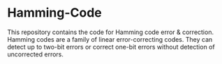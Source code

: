 # Hamming-Code
This repository contains the code for Hamming code error &amp; correction.
Hamming codes are a family of linear error-correcting codes. They can detect up to two-bit errors or correct one-bit errors without detection of uncorrected errors.

